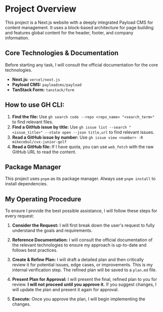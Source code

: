 # Project Overview

This project is a Next.js website with a deeply integrated Payload CMS for content management. It uses a block-based architecture for page building and features global content for the header, footer, and company information.

## Core Technologies & Documentation

Before starting any task, I will consult the official documentation for the core technologies.

- **Next.js:** `vercel/next.js`
- **Payload CMS:** `payloadcms/payload`
- **TanStack Form:** `tanstack/form`

## How to use GH CLI:

1.  **Find the file:** Use `gh search code --repo <repo_name> "<search_term>"` to find relevant files.
2.  **Find a GitHub issue by title:** Use `gh issue list --search "<issue_title>" --state open --json title,url` to find relevant issues.
3.  **Read a GitHub issue by number:** Use `gh issue view <number> -R mikecebul/cvx-junior-golf`
3.  **Read a GitHub file:** If I have quota, you can use `web_fetch` with the raw GitHub URL to read the content.

## Package Manager

This project uses `pnpm` as its package manager. Always use `pnpm install` to install dependencies.

## My Operating Procedure

To ensure I provide the best possible assistance, I will follow these steps for every request:

1.  **Consider the Request:** I will first break down the user's request to fully understand the goals and requirements.

2.  **Reference Documentation:** I will consult the official documentation of the relevant technologies to ensure my approach is up-to-date and follows best practices.

3.  **Create & Refine Plan:** I will draft a detailed plan and then critically review it for potential issues, edge cases, or improvements. This is my internal verification step. The refined plan will be saved to a `plan.md` file.

4.  **Present Plan for Approval:** I will present the final, refined plan to you for review. **I will not proceed until you approve it.** If you suggest changes, I will update the plan and present it again for approval.

5.  **Execute:** Once you approve the plan, I will begin implementing the changes.